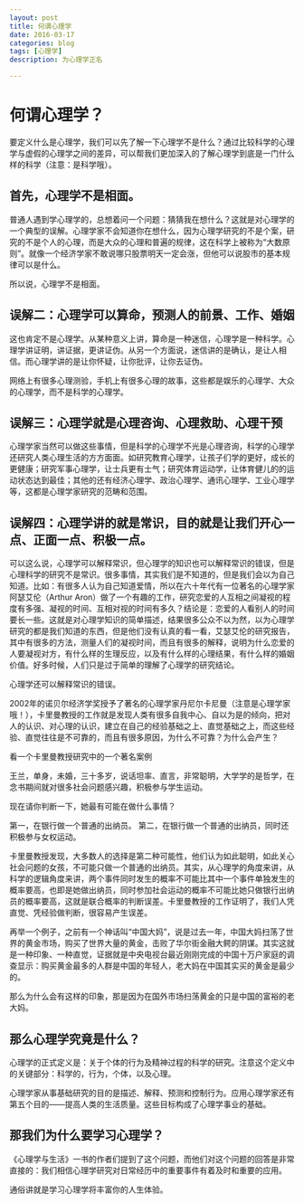 ```yaml
---
layout: post
title: 何谓心理学
date: 2016-03-17
categories: blog
tags: [心理学]
description: 为心理学正名

---
```

# 何谓心理学？
要定义什么是心理学，我们可以先了解一下心理学不是什么？通过比较科学的心理学与虚假的心理学之间的差异，可以帮我们更加深入的了解心理学到底是一门什么样的科学（注意：是科学哦）。

## 首先，心理学不是相面。

普通人遇到学心理学的，总想着问一个问题：猜猜我在想什么？这就是对心理学的一个典型的误解。心理学家不会知道你在想什么，因为心理学研究的不是个案，研究的不是个人的心理，而是大众的心理和普遍的规律，这在科学上被称为“大数原则”。就像一个经济学家不敢说哪只股票明天一定会涨，但他可以说股市的基本规律可以是什么。

所以说，心理学不是相面。

## 误解二：心理学可以算命，预测人的前景、工作、婚姻

这也肯定不是心理学。从某种意义上讲，算命是一种迷信，心理学是一种科学。心理学讲证明，讲证据，更讲证伪。从另一个方面说，迷信讲的是确认，是让人相信。而心理学讲的是让你怀疑，让你批评，让你去证伪。

网络上有很多心理测验，手机上有很多心理的故事，这些都是娱乐的心理学、大众的心理学，而不是科学的心理学。

## 误解三：心理学就是心理咨询、心理救助、心理干预

心理学家当然可以做这些事情，但是科学的心理学不光是心理咨询，科学的心理学还研究人类心理生活的方方面面。如研究教育心理学，让孩子们学的更好，成长的更健康；研究军事心理学，让士兵更有士气；研究体育运动学，让体育健儿的的运动状态达到最佳；其他的还有经济心理学、政治心理学、通讯心理学、工业心理学等，这都是心理学家研究的范畴和范围。

## 误解四：心理学讲的就是常识，目的就是让我们开心一点、正面一点、积极一点。

可以这么说，心理学可以解释常识，但心理学的知识也可以解释常识的错误，但是心理科学的研究不是常识。很多事情，其实我们是不知道的，但是我们会以为自己知道。比如：有很多人认为自己知道爱情，所以在六十年代有一位著名的心理学家阿瑟艾伦（Arthur Aron）做了一个有趣的工作，研究恋爱的人互相之间凝视的程度有多强、凝视的时间、互相对视的时间有多久？结论是：恋爱的人看别人的时间要长一些。这就是对心理学知识的简单描述，结果很多公众不以为然，以为心理学研究的都是我们知道的东西，但是他们没有认真的看一看，艾瑟艾伦的研究报告，其中有很多的方法，测量人们的凝视时间，而且有很多的解释，说明为什么恋爱的人要凝视对方，有什么样的生理反应，以及有什么样的心理结果，有什么样的婚姻价值。好多时候，人们只是过于简单的理解了心理学的研究结论。

心理学还可以解释常识的错误。

2002年的诺贝尔经济学奖授予了著名的心理学家丹尼尔卡尼曼（注意是心理学家哦！），卡里曼教授的工作就是发现人类有很多自我中心、自以为是的倾向，把对人的认识、对心理的认识，建立在自己的经验基础之上、直觉基础之上，而这些经验、直觉往往是不可靠的，而且有很多原因，为什么不可靠？为什么会产生？

看一个卡里曼教授研究中的一个著名案例

王兰，单身，未婚，三十多岁，说话坦率、直言，非常聪明，大学学的是哲学，在念书期间就对很多社会问题感兴趣，积极参与学生运动。

现在请你判断一下，她最有可能在做什么事情？

第一，在银行做一个普通的出纳员。
第二，在银行做一个普通的出纳员，同时还积极参与女权运动。

卡里曼教授发现，大多数人的选择是第二种可能性，他们认为如此聪明，如此关心社会问题的女孩，不可能只做一个普通的出纳员。其实，从心理学的角度来讲，从科学的逻辑角度来讲，两个事件同时发生的概率不可能比其中一个事件单独发生的概率要高，也即是她做出纳员，同时参加社会运动的概率不可能比她只做银行出纳员的概率要高，这就是联合概率的判断误差。卡里曼教授的工作证明了，我们人凭直觉、凭经验做判断，很容易产生误差。

再举一个例子，之前有一个神话叫“中国大妈”，说是过去一年，中国大妈扫荡了世界的黄金市场，购买了世界大量的黄金，击败了华尔街金融大鳄的阴谋。其实这就是一种印象、一种直觉，证据就是中央电视台最近刚刚完成的中国十万户家庭的调查显示：购买黄金最多的人群是中国的年轻人，老大妈在中国其实买的黄金是最少的。

那么为什么会有这样的印象，那是因为在国外市场扫荡黄金的只是中国的富裕的老大妈。

## 那么心理学究竟是什么？
心理学的正式定义是：关于个体的行为及精神过程的科学的研究。注意这个定义中的关键部分：科学的，行为，个体，以及心理。

心理学家从事基础研究的目的是描述、解释、预测和控制行为。应用心理学家还有第五个目的——提高人类的生活质量。这些目标构成了心理学事业的基础。

## 那我们为什么要学习心理学？
《心理学与生活》一书的作者们提到了这个问题，而他们对这个问题的回答是非常直接的：我们相信心理学研究对日常经历中的重要事件有着及时和重要的应用。

通俗讲就是学习心理学将丰富你的人生体验。


